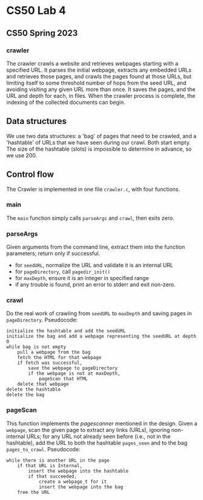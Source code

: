 # CS50 Lab 4
## CS50 Spring 2023

### crawler

The crawler crawls a website and retrieves webpages starting with a specified URL. It parses the initial webpage, extracts any embedded URLs and retrieves those pages, and crawls the pages found at those URLs, but limiting itself to some threshold number of hops from the seed URL, and avoiding visiting any given URL more than once. It saves the pages, and the URL and depth for each, in files. When the crawler process is complete, the indexing of the collected documents can begin.

## Data structures 

We use two data structures: a 'bag' of pages that need to be crawled, and a 'hashtable' of URLs that we have seen during our crawl.
Both start empty.
The size of the hashtable (slots) is impossible to determine in advance, so we use 200.

## Control flow

The Crawler is implemented in one file `crawler.c`, with four functions.

### main

The `main` function simply calls `parseArgs` and `crawl`, then exits zero.

### parseArgs

Given arguments from the command line, extract them into the function parameters; return only if successful.

* for `seedURL`, normalize the URL and validate it is an internal URL
* for `pageDirectory`, call `pagedir_init()`
* for `maxDepth`, ensure it is an integer in specified range
* if any trouble is found, print an error to stderr and exit non-zero.

### crawl

Do the real work of crawling from `seedURL` to `maxDepth` and saving pages in `pageDirectory`.
Pseudocode:

	initialize the hashtable and add the seedURL
	initialize the bag and add a webpage representing the seedURL at depth 0
	while bag is not empty
		pull a webpage from the bag
		fetch the HTML for that webpage
		if fetch was successful,
			save the webpage to pageDirectory
			if the webpage is not at maxDepth,
				pageScan that HTML
		delete that webpage
	delete the hashtable
	delete the bag

### pageScan

This function implements the *pagescanner* mentioned in the design.
Given a `webpage`, scan the given page to extract any links (URLs), ignoring non-internal URLs; for any URL not already seen before (i.e., not in the hashtable), add the URL to both the hashtable `pages_seen` and to the bag `pages_to_crawl`.
Pseudocode:

	while there is another URL in the page
		if that URL is Internal,
			insert the webpage into the hashtable
			if that succeeded,
				create a webpage_t for it
				insert the webpage into the bag
		free the URL